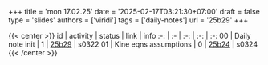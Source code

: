 +++
title = 'mon 17.02.25'
date = '2025-02-17T03:21:30+07:00'
draft = false
type = 'slides'
authors = ['viridi']
tags = ['daily-notes']
url = '25b29'
+++

{{< center >}}
id | activity | status | link | info
:-: | :- | :-: | :-: | :-:
00 | Daily note init       | 1 | [25b29](/notes/25b29) | s0322
01 | Kine eqns assumptions | 0 | [25b24](/notes/25b24) | s0324
{{< /center >}}
